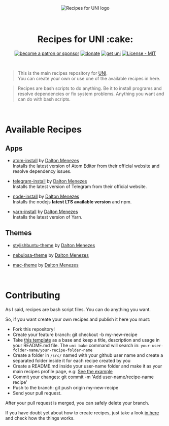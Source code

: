 <p align="center">
  <br/><br/>
  <img src="bin/cake.png" alt="Recipes for UNI logo"/>
  <br/><br/><br/>
</p>

<h1 align="center">Recipes for UNI :cake:</h1>

<p align="center">
  <a href="https://www.patreon.com/daltonmenezes"><img src="https://img.shields.io/badge/become%20a-patron%20or%20sponsor-orange.svg" alt="become a patron or sponsor" /></a>    
    <a href="https://paypal.me/daltonmenezes"><img src="https://img.shields.io/badge/donate-green.svg" alt="donate" /></a>
  <a href="https://github.com/uni-linux/uni"><img src="https://img.shields.io/badge/get-uni-green.svg" alt="get uni"/></a>
  <a href="https://github.com/uni-linux/recipes/blob/master/LICENSE"><img src="https://img.shields.io/github/license/mashape/apistatus.svg" alt="License - MIT"/></a>
</p>
<br/>

> This is the main recipes repository for [UNI](https://github.com/uni-linux/uni).<br/>
> You can create your own or use one of the available recipes in here.

> Recipes are bash scripts to do anything. Be it to install programs and resolve dependencies or fix system problems. Anything you want and can do with bash scripts.

<br/>

# Available Recipes

## Apps
- [atom-install](https://github.com/uni-linux/recipes/tree/master/src/daltonmenezes/atom-install) by [Dalton Menezes](https://github.com/uni-linux/recipes/tree/master/src/daltonmenezes)<br/>
  Installs the latest version of Atom Editor from their official website and resolve dependency issues.

- [telegram-install](https://github.com/uni-linux/recipes/tree/master/src/daltonmenezes/telegram-install) by [Dalton Menezes](https://github.com/uni-linux/recipes/tree/master/src/daltonmenezes)<br/>
  Installs the latest version of Telegram from their official website.

- [node-install](https://github.com/uni-linux/recipes/tree/master/src/daltonmenezes/node-install) by [Dalton Menezes](https://github.com/uni-linux/recipes/tree/master/src/daltonmenezes)<br/>
  Installs the nodejs **latest LTS available version** and npm.

- [yarn-install](https://github.com/uni-linux/recipes/tree/master/src/daltonmenezes/yarn-install) by [Dalton Menezes](https://github.com/uni-linux/recipes/tree/master/src/daltonmenezes)<br/>
  Installs the latest version of Yarn.

## Themes
- [stylishbuntu-theme](https://github.com/uni-linux/recipes/tree/master/src/daltonmenezes/stylishbuntu-theme) by [Dalton Menezes](https://github.com/uni-linux/recipes/tree/master/src/daltonmenezes)<br/>

- [nebulosa-theme](https://github.com/uni-linux/recipes/tree/master/src/daltonmenezes/nebulosa-theme) by [Dalton Menezes](https://github.com/uni-linux/recipes/tree/master/src/daltonmenezes)<br/>

- [mac-theme](https://github.com/uni-linux/recipes/tree/master/src/daltonmenezes/mac-theme) by [Dalton Menezes](https://github.com/uni-linux/recipes/tree/master/src/daltonmenezes)

<br/>

# Contributing

As I said, recipes are bash script files. You can do anything you want.

So, if you want create your own recipes and publish it here you must:
- Fork this repository!
- Create your feature branch: git checkout -b my-new-recipe
- Take [this template](https://github.com/uni-linux/recipes/tree/master/src/uni/template) as a base and keep a title, description and usage in your README.md file. The `uni bake` command will search in: `your-user-folder-name/your-recipe-folder-name`
- Create a folder in `/src/` named with your github user name and create a separated folder inside it for each recipe created by you
- Create a README.md inside your user-name folder and make it as your main recipes profile page, e.g: [See the example](https://github.com/uni-linux/recipes/tree/master/src/daltonmenezes)
- Commit your changes: git commit -m 'Add user-name/recipe-name recipe'
- Push to the branch: git push origin my-new-recipe
- Send your pull request.

After your pull request is merged, you can safely delete your branch.

If you have doubt yet about how to create recipes, just take a look [in here](https://github.com/uni-linux/recipes/tree/master/src) and check how the things works.
